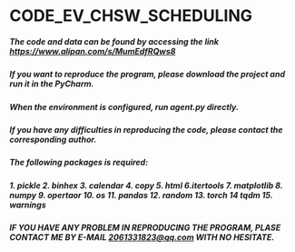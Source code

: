 # CODE_EV_CHSW_SCHEDULING

##### The code and data can be found by accessing the link https://www.alipan.com/s/MumEdfRQws8
##### If you want to reproduce the program, please download the project and run it in the PyCharm.
##### When the environment is configured, run agent.py directly.
##### If you have any difficulties in reproducing the code, please contact the corresponding author.
##### The following packages is required:
##### 1. pickle  2. binhex  3. calendar  4. copy  5. html  6.itertools  7. matplotlib  8. numpy  9. opertaor  10. os  11. pandas  12. random  13. torch  14 tqdm  15. warnings
##### IF YOU HAVE ANY PROBLEM IN REPRODUCING THE PROGRAM, PLASE CONTACT ME BY E-MAIL 2061331823@qq.com WITH NO HESITATE.

